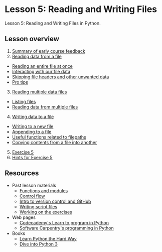 # Lesson 5: Reading and Writing Files
Lesson 5: Reading and Writing Files in Python. 

## Lesson overview
1. [Summary of early course feedback](Lesson/midterm-feedback.md)
2. [Reading data from a file](Lesson/reading-data-from-file.md)
  - [Reading an entire file at once](Lesson/reading-data-from-file.md#reading-an-entire-file-at-once)
  - [Interacting with our file data](Lesson/reading-data-from-file.md#interacting-with-our-file-data)
  - [Skipping file headers and other unwanted data](Lesson/reading-data-from-file.md#skipping-file-headers-and-other-unwanted-data)
  - [Pro tips](Lesson/reading-data-from-file.md#pro-tips)
3. [Reading multiple data files](Lesson/reading-multiple-files.md)
  - [Listing files](Lesson/reading-multiple-files.md#list-files)
  - [Reading data from multiple files](Lesson/reading-multiple-files.md#read-multiple)
4. [Writing data to a file](Lesson/writing-to-file.md)
  - [Writing to a new file](Lesson/writing-to-file.md#Writing-to-a-new-file)
  - [Appending to a file](Lesson/writing-to-file.md#append)
  - [Useful functions related to filepaths](Lesson/writing-to-file.md#useful-functions)
  - [Copying contents from a file into another](Lesson/writing-to-file.md#copying-files)
5. [Exercise 5](https://classroom.github.com/assignment-invitations/17f0f2ee87873cb1bcb2c6a9ec228c42)
6. [Hints for Exercise 5](Lesson/hints-ex5.md)
  
## Resources
- Past lesson materials
  - [Functions and modules](https://github.com/Python-for-geo-people/Functions-and-modules)
  - [Control flow](https://github.com/Python-for-geo-people/Control-flow)
  - [Intro to version control and GitHub](https://github.com/Python-for-geo-people/Diving-into-Python/tree/master/Lesson/intro-to-GitHub.md)
  - [Writing script files](https://github.com/Python-for-geo-people/Diving-into-Python/tree/master/Lesson/writing-scripts.md)
  - [Working on the exercises](https://github.com/Python-for-geo-people/Diving-into-Python/tree/master/Lesson/working-on-assignment.md)
- Web pages
  - [Codecademy's Learn to program in Python](https://www.codecademy.com/learn/python)
  - [Software Carpentry's programming in Python](https://swcarpentry.github.io/python-novice-inflammation/)
- Books
  - [Learn Python the Hard Way](http://learnpythonthehardway.org/book/)
  - [Dive into Python 3](http://www.diveinto.org/python3/)
